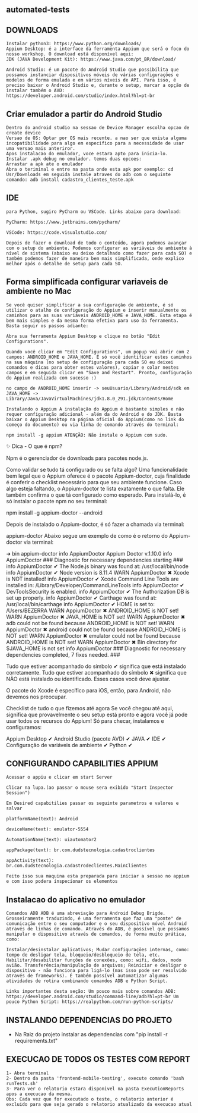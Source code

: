## automated-tests

## DOWNLOADS
    Instalar python3: https://www.python.org/downloads/ 
    Appium Desktop: é a interface da ferramenta Appium que será o foco do nosso workshop. O download está disponível aqui:
    JDK (JAVA Development Kit): https://www.java.com/pt_BR/download/

    Android Studio: é um pacote do Android Studio que possibilita que possamos instanciar dispositivos móveis de várias configurações e modelos de forma emulada e em vários níveis de API. Para isso, é preciso baixar o Android Studio e, durante o setup, marcar a opção de instalar também o AVD: https://developer.android.com/studio/index.html?hl=pt-br

## Criar emulador a partir do Android Studio
    Dentro do android studio na sessao de Device Manager escolha opcao de create device
    Versao de OS: Optar por OS mais recente. a nao ser que exista alguma incopatibilidade para algo em especifico para a necessidade de usar uma versao mais anteriror.
    Apos instalacao do emulador, voce estara apto para inicia-lo.
    Instalar .apk debug no emulador. temos duas opcoes:
    Arrastar a apk ate o emulador
    Abra o teriminal e entre na pasta onde esta apk por exemplo: cd Usr/Downloads em seguida instale atraves do adb com o seguinte comando: adb install cadastro_clientes_teste.apk
    
## IDE
    para Python, sugiro PyCharm ou VSCode. Links abaixo para download:

    PyCharm: https://www.jetbrains.com/pycharm/

    VSCode: https://code.visualstudio.com/

    Depois de fazer o download de todo o conteúdo, agora podemos avançar com o setup do ambiente. Podemos configurar as variáveis de ambiente à nível de sistema (abaixo eu deixo detalhado como fazer para cada SO) e também podemos fazer de maneira bem mais simplificada, onde explico melhor após o detalhe de setup para cada SO.

## Forma simplificada configurar variaveis de ambiente no Mac

    Se você quiser simplificar a sua configuração de ambiente, é só utilizar o atalho de configuração do Appium e inserir manualmente os caminhos para as suas variáveis ANDROID_HOME e JAVA_HOME. Esta etapa é bem mais simples e da mesma forma efetiva para uso da ferramenta. Basta seguir os passos adiante:

    Abra sua ferramenta Appium Desktop e clique no botão "Edit Configurations".

    Quando você clicar em "Edit Configurations", um popup vai abrir com 2 campos: ANDROID_HOME e JAVA_HOME. É só você identificar estes caminhos na sua máquina (no setup de configuração para cada SO eu deixei comandos e dicas para obter estes valores), copiar e colar nestes campos e em seguida clicar em "Save and Restart". Pronto, configuração do Appium realizada com sucesso :)

    no campo de ANDROID_HOME inserir -> seuUsuario/Library/Android/sdk em JAVA_HOME -> Library/Java/JavaVirtualMachines/jdk1.8.0_291.jdk/Contents/Home

    Instalando o Appium A instalação do Appium é bastante simples e não requer configuração adicional - além da do Android e do JDK. Basta baixar o Appium Desktop na página oficial do Appium(como no link do começo do documento) ou via linha de comando através do terminal:

    npm install -g appium ATENÇÃO: Não instale o Appium com sudo.

✨ Dica - O que é npm?

Npm é o gerenciador de downloads para pacotes node.js.

Como validar se tudo tá configurado ou se falta algo? Uma funcionalidade bem legal que o Appium oferece é o pacote Appium-doctor, cuja finalidade é conferir o checklist necessário para que seu ambiente funcione. Caso algo esteja faltando, o Appium-doctor te lista exatamente o que falta. Ele também confirma o que tá configurado como esperado. Para instalá-lo, é só instalar o pacote npm no seu terminal:

npm install -g appium-doctor --android

Depois de instalado o Appium-doctor, é só fazer a chamada via terminal:

appium-doctor Abaixo segue um exemplo de como é o retorno do Appium-doctor via terminal:

➜ bin appium-doctor info AppiumDoctor Appium Doctor v.1.10.0 info AppiumDoctor ### Diagnostic for necessary dependencies starting ### info AppiumDoctor ✔ The Node.js binary was found at: /usr/local/bin/node info AppiumDoctor ✔ Node version is 8.11.4 WARN AppiumDoctor ✖ Xcode is NOT installed! info AppiumDoctor ✔ Xcode Command Line Tools are installed in: /Library/Developer/CommandLineTools info AppiumDoctor ✔ DevToolsSecurity is enabled. info AppiumDoctor ✔ The Authorization DB is set up properly. info AppiumDoctor ✔ Carthage was found at: /usr/local/bin/carthage info AppiumDoctor ✔ HOME is set to: /Users/BEZERRA WARN AppiumDoctor ✖ ANDROID_HOME is NOT set! WARN AppiumDoctor ✖ JAVA_HOME is NOT set! WARN AppiumDoctor ✖ adb could not be found because ANDROID_HOME is NOT set! WARN AppiumDoctor ✖ android could not be found because ANDROID_HOME is NOT set! WARN AppiumDoctor ✖ emulator could not be found because ANDROID_HOME is NOT set! WARN AppiumDoctor ✖ Bin directory for $JAVA_HOME is not set info AppiumDoctor ### Diagnostic for necessary dependencies completed, 7 fixes needed. ###

Tudo que estiver acompanhado do símbolo ✔ significa que está instalado corretamente. Tudo que estiver acompanhado do símbolo ✖ significa que NÃO está instalado ou identificado. Esses casos você deve ajustar.

O pacote do Xcode é específico para iOS, então, para Android, não devemos nos preocupar.

Checklist de tudo o que fizemos até agora Se você chegou até aqui, significa que provavelmente o seu setup está pronto e agora você já pode usar todos os recursos do Appium! Só para checar, instalamos e configuramos:

Appium Desktop ✔ 
Android Studio (pacote AVD) ✔ 
JAVA ✔ 
IDE ✔ 
Configuração de variáveis de ambiente ✔
Python ✔

## CONFIGURANDO CAPABILITIES APPIUM
    Acessar o appiu e clicar em start Server

    Clicar na lupa.(ao passar o mouse sera exibido "Start Inspector Session")

    Em Desired capabitilies passar os seguinte parametros e valores e salvar

    platformName(text): Android

    deviceName(text): emulator-5554

    AutomationName(text): uiautomator2

    appPackage(text): br.com.dudstecnologia.cadastroclientes

    appActivity(text): br.com.dudstecnologia.cadastrodeclientes.MainClientes

    Feito isso sua maquina esta preparada para iniciar a sessao no appium e com isso podera inspecionar os elementos

## Instalacao do aplicativo no emulador
    Comandos ADB ADB é uma abreviação para Android Debug Brigde. Grosseiramente traduzindo, é uma ferramenta que faz uma "ponte" de comunicação entre o seu computador e o seu dispositivo móvel Android através de linhas de comando. Através do ADB, é possível que possamos manipular o dispositivo através de comandos, de forma muito prática, como:

    Instalar/desinstalar aplicativos; Mudar configurações internas, como: tempo de desligar tela, bloqueio/desbloqueio de tela, etc. Habilitar/desabilitar funções de conexões, como: wifi, dados, modo avião. Transferência/manipulação de arquivos; Reiniciar e desligar o dispositivo - não funciona para ligá-lo (mas isso pode ser resolvido através de frameworks). É também possível automatizar algumas atividades de rotina combinando comandos ADB e Python Script.

    Links importantes desta seção: Um pouco mais sobre comandos ADB: https://developer.android.com/studio/command-line/adb?hl=pt-br Um pouco Python Script: https://realpython.com/run-python-scripts/

## INSTALANDO DEPENDENCIAS DO PROJETO

- Na Raiz do projeto instalar as dependencias com "pip install -r requirements.txt"

## EXECUCAO DE TODOS OS TESTES COM REPORT
    1- Abra terminal
    2- Dentro da pasta 'frontend-mobile-testing', execute comando 'bash runTests.sh'
    3- Para ver o relatorio estara disponivel na pasta ExecutionReports apos a execucao da mesma.
    Obs: Cada vez que for executado o teste, o relatorio anterior é excluido para que seja gerado o relatorio atualizado da execucao atual